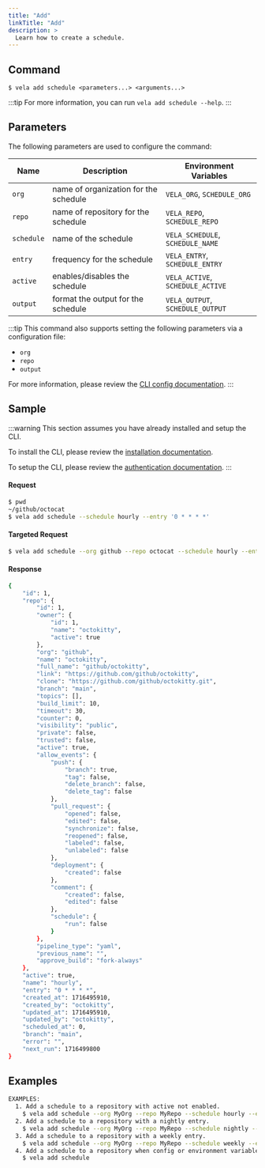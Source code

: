 ```yaml
---
title: "Add"
linkTitle: "Add"
description: >
  Learn how to create a schedule.
---
```


## Command

```
$ vela add schedule <parameters...> <arguments...>
```

:::tip
For more information, you can run `vela add schedule --help`.
:::

## Parameters

The following parameters are used to configure the command:

| Name       | Description                           | Environment Variables            |
|------------|---------------------------------------|----------------------------------|
| `org`      | name of organization for the schedule | `VELA_ORG`, `SCHEDULE_ORG`       |
| `repo`     | name of repository for the schedule   | `VELA_REPO`, `SCHEDULE_REPO`     |
| `schedule` | name of the schedule                  | `VELA_SCHEDULE`, `SCHEDULE_NAME` |
| `entry`    | frequency for the schedule            | `VELA_ENTRY`, `SCHEDULE_ENTRY`   |
| `active`   | enables/disables the schedule         | `VELA_ACTIVE`, `SCHEDULE_ACTIVE` |
| `output`   | format the output for the schedule    | `VELA_OUTPUT`, `SCHEDULE_OUTPUT` |

:::tip
This command also supports setting the following parameters via a configuration file:

- `org`
- `repo`
- `output`

For more information, please review the [CLI config documentation](/docs/reference/cli/config/).
:::

## Sample

:::warning
This section assumes you have already installed and setup the CLI.

To install the CLI, please review the [installation documentation](/docs/reference/cli/install.md).

To setup the CLI, please review the [authentication documentation](/docs/reference/cli/authentication/).
:::

#### Request

```sh
$ pwd
~/github/octocat
$ vela add schedule --schedule hourly --entry '0 * * * *'
```

#### Targeted Request

```sh
$ vela add schedule --org github --repo octocat --schedule hourly --entry '0 * * * *' --output json
```

#### Response
```sh
{
	"id": 1,
	"repo": {
		"id": 1,
		"owner": {
			"id": 1,
			"name": "octokitty",
			"active": true
		},
		"org": "github",
		"name": "octokitty",
		"full_name": "github/octokitty",
		"link": "https://github.com/github/octokitty",
		"clone": "https://github.com/github/octokitty.git",
		"branch": "main",
		"topics": [],
		"build_limit": 10,
		"timeout": 30,
		"counter": 0,
		"visibility": "public",
		"private": false,
		"trusted": false,
		"active": true,
		"allow_events": {
			"push": {
				"branch": true,
				"tag": false,
				"delete_branch": false,
				"delete_tag": false
			},
			"pull_request": {
				"opened": false,
				"edited": false,
				"synchronize": false,
				"reopened": false,
				"labeled": false,
				"unlabeled": false
			},
			"deployment": {
				"created": false
			},
			"comment": {
				"created": false,
				"edited": false
			},
			"schedule": {
				"run": false
			}
		},
		"pipeline_type": "yaml",
		"previous_name": "",
		"approve_build": "fork-always"
	},
	"active": true,
	"name": "hourly",
	"entry": "0 * * * *",
	"created_at": 1716495910,
	"created_by": "octokitty",
	"updated_at": 1716495910,
	"updated_by": "octokitty",
	"scheduled_at": 0,
	"branch": "main",
	"error": "",
	"next_run": 1716499800
}
```

## Examples

```sh
EXAMPLES:
  1. Add a schedule to a repository with active not enabled.
    $ vela add schedule --org MyOrg --repo MyRepo --schedule hourly --entry '0 * * * *' --active false
  2. Add a schedule to a repository with a nightly entry.
    $ vela add schedule --org MyOrg --repo MyRepo --schedule nightly --entry '0 0 * * *'
  3. Add a schedule to a repository with a weekly entry.
    $ vela add schedule --org MyOrg --repo MyRepo --schedule weekly --entry '@weekly'
  4. Add a schedule to a repository when config or environment variables are set.
    $ vela add schedule
```